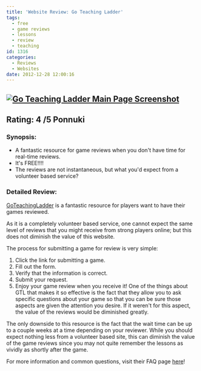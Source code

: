 ```yaml
---
title: 'Website Review: Go Teaching Ladder'
tags:
  - free
  - game reviews
  - lessons
  - review
  - teaching
id: 1316
categories:
  - Reviews
  - Websites
date: 2012-12-28 12:00:16
---
```


## [![Go Teaching Ladder Main Page Screenshot](http://www.bengozen.com/wp-content/uploads/2012/12/goteachingladdermainpage.png "Go Teaching Ladder Main Page")](http://www.bengozen.com/wp-content/uploads/2012/12/goteachingladdermainpage.png)

## Rating: 4 /5 Ponnuki

### Synopsis:

*   A fantastic resource for game reviews when you don't have time for real-time reviews.
*   It's FREE!!!!
*   The reviews are not instantaneous, but what you'd expect from a volunteer based service?

### Detailed Review:

[GoTeachingLadder](http://gtl.xmp.net/ "Go Teaching Ladder Website") is a fantastic resource for players want to have their games reviewed.

As it is a completely volunteer based service, one cannot expect the same level of reviews that you might receive from strong players online; but this does not diminish the value of this website.

The process for submitting a game for review is very simple:

1.  Click the link for submitting a game.
2.  Fill out the form.
3.  Verify that the information is correct.
4.  Submit your request.
5.  Enjoy your game review when you receive it!
One of the things about GTL that makes it so effective is the fact that they allow you to ask specific questions about your game so that you can be sure those aspects are given the attention you desire. If it weren't for this aspect, the value of the reviews would be diminished greatly.

The only downside to this resource is the fact that the wait time can be up to a couple weeks at a time depending on your reviewer. While you should expect nothing less from a volunteer based site, this can diminish the value of the game reviews since you may not quite remember the lessons as vividly as shortly after the game.

For more information and common questions, visit their FAQ page [here](http://gtl.xmp.net/about/faq "Go Teaching Ladder FAQ")!